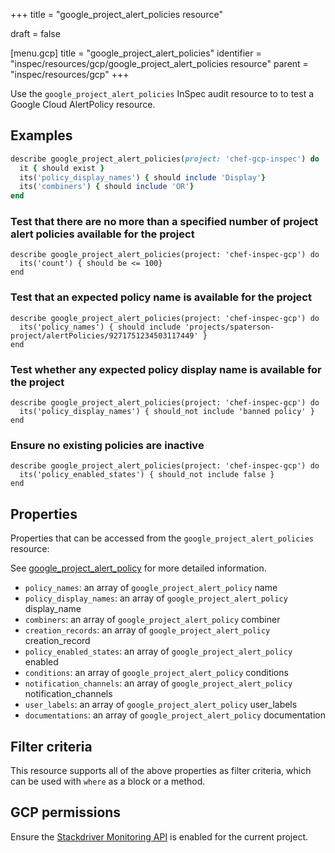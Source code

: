 +++
title = "google_project_alert_policies resource"

draft = false


[menu.gcp]
title = "google_project_alert_policies"
identifier = "inspec/resources/gcp/google_project_alert_policies resource"
parent = "inspec/resources/gcp"
+++

Use the `google_project_alert_policies` InSpec audit resource to to test a Google Cloud AlertPolicy resource.

## Examples

```ruby
describe google_project_alert_policies(project: 'chef-gcp-inspec') do
  it { should exist }
  its('policy_display_names') { should include 'Display'}
  its('combiners') { should include 'OR'}
end
```

### Test that there are no more than a specified number of project alert policies available for the project

    describe google_project_alert_policies(project: 'chef-inspec-gcp') do
      its('count') { should be <= 100}
    end

### Test that an expected policy name is available for the project

    describe google_project_alert_policies(project: 'chef-inspec-gcp') do
      its('policy_names') { should include 'projects/spaterson-project/alertPolicies/9271751234503117449' }
    end

### Test whether any expected policy display name is available for the project

    describe google_project_alert_policies(project: 'chef-inspec-gcp') do
      its('policy_display_names') { should_not include 'banned policy' }
    end

### Ensure no existing policies are inactive

    describe google_project_alert_policies(project: 'chef-inspec-gcp') do
      its('policy_enabled_states') { should_not include false }
    end

## Properties

Properties that can be accessed from the `google_project_alert_policies` resource:

See [google_project_alert_policy](google_project_alert_policy) for more detailed information.

  * `policy_names`: an array of `google_project_alert_policy` name
  * `policy_display_names`: an array of `google_project_alert_policy` display_name
  * `combiners`: an array of `google_project_alert_policy` combiner
  * `creation_records`: an array of `google_project_alert_policy` creation_record
  * `policy_enabled_states`: an array of `google_project_alert_policy` enabled
  * `conditions`: an array of `google_project_alert_policy` conditions
  * `notification_channels`: an array of `google_project_alert_policy` notification_channels
  * `user_labels`: an array of `google_project_alert_policy` user_labels
  * `documentations`: an array of `google_project_alert_policy` documentation

## Filter criteria

This resource supports all of the above properties as filter criteria, which can be used
with `where` as a block or a method.

## GCP permissions

Ensure the [Stackdriver Monitoring API](https://console.cloud.google.com/apis/library/monitoring.googleapis.com/) is enabled for the current project.
